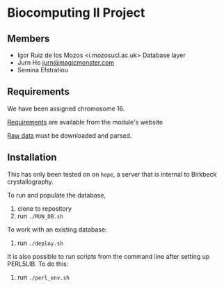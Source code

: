 # Biocomputing II Project

## Members
* Igor Ruiz de los Mozos <i.mozos<at>ucl.ac.uk> 	Database layer
* Jurn Ho <jurn@magicmonster.com>
* Semina Efstratiou

## Requirements
We have been assigned chromosome 16.

[Requirements](http://www.bioinf.org.uk/teaching/bbk/biocomp2/project.html) are available from the
 module's website

[Raw data](http://www.bioinf.org.uk/teaching/bbk/biocomp2/data/chrom_CDS_16.gz) must be
downloaded and parsed.

## Installation
This has only been tested on on `hope`, a server that is internal to Birkbeck
crystallography.

To run and populate the database,
1. clone to repository
2. run `./RUN_DB.sh`

To work with an existing database:
1. run `./deploy.sh`

It is also possible to run scripts from the command line after setting up PERL5LIB. To do this:
1. run `./perl_env.sh`

